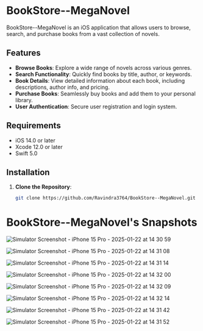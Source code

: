 # BookStore--MegaNovel

BookStore--MegaNovel is an iOS application that allows users to browse, search, and purchase books from a vast collection of novels.

## Features

- **Browse Books**: Explore a wide range of novels across various genres.
- **Search Functionality**: Quickly find books by title, author, or keywords.
- **Book Details**: View detailed information about each book, including descriptions, author info, and pricing.
- **Purchase Books**: Seamlessly buy books and add them to your personal library.
- **User Authentication**: Secure user registration and login system.

## Requirements

- iOS 14.0 or later
- Xcode 12.0 or later
- Swift 5.0

## Installation

1. **Clone the Repository**:
   ```bash
   git clone https://github.com/Ravindra3764/BookStore--MegaNovel.git
   

# BookStore--MegaNovel's Snapshots 
![Simulator Screenshot - iPhone 15 Pro - 2025-01-22 at 14 30 59](https://github.com/user-attachments/assets/2e7be994-1f68-419a-b902-950f0938a9a8)

![Simulator Screenshot - iPhone 15 Pro - 2025-01-22 at 14 31 08](https://github.com/user-attachments/assets/f201c534-56d9-44f6-81b4-0489a08be11b)

![Simulator Screenshot - iPhone 15 Pro - 2025-01-22 at 14 31 14](https://github.com/user-attachments/assets/b44b63c3-f17d-4283-8ce6-a85d94c9ef9e)

![Simulator Screenshot - iPhone 15 Pro - 2025-01-22 at 14 32 00](https://github.com/user-attachments/assets/d9f51401-bcef-4789-8790-36ec82c42496)

![Simulator Screenshot - iPhone 15 Pro - 2025-01-22 at 14 32 09](https://github.com/user-attachments/assets/1133f312-f83d-4939-b77c-5069a254c11a)

![Simulator Screenshot - iPhone 15 Pro - 2025-01-22 at 14 32 14](https://github.com/user-attachments/assets/3c5f417e-973d-4da5-967e-5bd7618aa333)

![Simulator Screenshot - iPhone 15 Pro - 2025-01-22 at 14 31 42](https://github.com/user-attachments/assets/21c3b02f-de5b-4778-a762-51f0b6fdf453)

![Simulator Screenshot - iPhone 15 Pro - 2025-01-22 at 14 31 52](https://github.com/user-attachments/assets/3f9b2f92-eefe-4ea0-b659-f83696b2d73b)




















